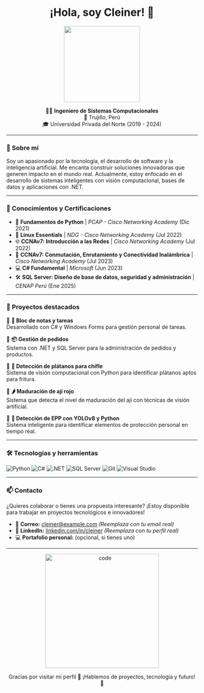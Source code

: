 <h1 align="center">¡Hola, soy Cleiner! 👋</h1>

<p align="center">
  <img src="https://media.giphy.com/media/3ohc0Ulr8R9LymFz7q/giphy.gif" width="200">
</p>

<p align="center">
  👨‍💻 <strong>Ingeniero de Sistemas Computacionales</strong> <br>
  📍 Trujillo, Perú <br>
  🎓 Universidad Privada del Norte (2019 - 2024) <br>
</p>

---

### 🚀 Sobre mí

Soy un apasionado por la tecnología, el desarrollo de software y la inteligencia artificial. Me encanta construir soluciones innovadoras que generen impacto en el mundo real. Actualmente, estoy enfocado en el desarrollo de sistemas inteligentes con visión computacional, bases de datos y aplicaciones con .NET.

---

### 🧠 Conocimientos y Certificaciones

- 🐍 **Fundamentos de Python** | *PCAP - Cisco Networking Academy* (Dic 2021)
- 🐧 **Linux Essentials** | *NDG - Cisco Networking Academy* (Jul 2022)
- 🌐 **CCNAv7: Introducción a las Redes** | *Cisco Networking Academy* (Jul 2022)
- 📡 **CCNAv7: Conmutación, Enrutamiento y Conectividad Inalámbrica** | *Cisco Networking Academy* (Jul 2023)
- 💻 **C# Fundamental** | *Microsoft* (Jun 2023)
- 🛠️ **SQL Server: Diseño de base de datos, seguridad y administración** | *CENAP Perú* (Ene 2025)

---

### 💼 Proyectos destacados

📌 **📝 Bloc de notas y tareas**  
Desarrollado con C# y Windows Forms para gestión personal de tareas.

📌 **📦 Gestión de pedidos**  
Sistema con .NET y SQL Server para la administración de pedidos y productos.

📌 **🍌 Detección de plátanos para chifle**  
Sistema de visión computacional con Python para identificar plátanos aptos para fritura.

📌 **🌶️ Maduración de ají rojo**  
Sistema que detecta el nivel de maduración del ají con técnicas de visión artificial.

📌 **🦺 Detección de EPP con YOLOv8 y Python**  
Sistema inteligente para identificar elementos de protección personal en tiempo real.

---

### 🛠️ Tecnologías y herramientas

![Python](https://img.shields.io/badge/Python-3776AB?style=for-the-badge&logo=python&logoColor=white)
![C#](https://img.shields.io/badge/C%23-239120?style=for-the-badge&logo=c-sharp&logoColor=white)
![.NET](https://img.shields.io/badge/.NET-512BD4?style=for-the-badge&logo=dotnet&logoColor=white)
![SQL Server](https://img.shields.io/badge/SQL%20Server-CC2927?style=for-the-badge&logo=microsoftsqlserver&logoColor=white)
![Git](https://img.shields.io/badge/Git-F05032?style=for-the-badge&logo=git&logoColor=white)
![Visual Studio](https://img.shields.io/badge/Visual%20Studio-5C2D91?style=for-the-badge&logo=visualstudio&logoColor=white)

---

### 📫 Contacto

¿Quieres colaborar o tienes una propuesta interesante? ¡Estoy disponible para trabajar en proyectos tecnológicos e innovadores!

- 📧 **Correo:** cleiner@example.com *(Reemplaza con tu email real)*
- 💼 **LinkedIn:** [linkedin.com/in/cleiner](https://linkedin.com/in/cleiner) *(Reemplaza con tu perfil real)*
- 💻 **Portafolio personal:** (opcional, si tienes uno)

---

<p align="center">
  <img src="https://media.giphy.com/media/3o7abKhOpu0NwenH3O/giphy.gif" width="300" alt="code">
</p>

<p align="center">
  Gracias por visitar mi perfil 💙 ¡Hablemos de proyectos, tecnología y futuro! 🚀
</p>
